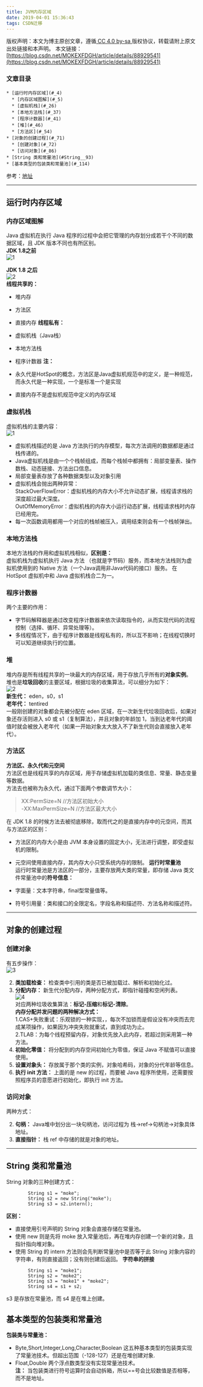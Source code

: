 ```yaml
---
title: JVM内存区域
date: 2019-04-01 15:36:43
tags: CSDN迁移
---
```

 [ ](http://creativecommons.org/licenses/by-sa/4.0/) 版权声明：本文为博主原创文章，遵循[ CC 4.0 by-sa ](http://creativecommons.org/licenses/by-sa/4.0/)版权协议，转载请附上原文出处链接和本声明。  本文链接：[https://blog.csdn.net/MOKEXFDGH/article/details/88929541](https://blog.csdn.net/MOKEXFDGH/article/details/88929541)   
    
  ### 文章目录


    * [运行时内存区域](#_4)
      * [内存区域图解](#_5)
      * [虚拟机栈](#_26)
      * [本地方法栈](#_37)
      * [程序计数器](#_41)
      * [堆](#_46)
      * [方法区](#_54)
    * [对象的创建过程](#_71)
      * [创建对象](#_72)
      * [访问对象](#_86)
    * [String 类和常量池](#String__93)
    * [基本类型的包装类和常量池](#_114)  
  
 参考：[地址](https://github.com/Snailclimb/JavaGuide/blob/master/docs/java/%E5%8F%AF%E8%83%BD%E6%98%AF%E6%8A%8AJava%E5%86%85%E5%AD%98%E5%8C%BA%E5%9F%9F%E8%AE%B2%E7%9A%84%E6%9C%80%E6%B8%85%E6%A5%9A%E7%9A%84%E4%B8%80%E7%AF%87%E6%96%87%E7%AB%A0.md)

 
--------
 
## []()运行时内存区域

 
### []()内存区域图解

 Java 虚拟机在执行 Java 程序的过程中会把它管理的内存划分成若干个不同的数据区域，且 JDK 版本不同也有所区别。  
 **JDK 1.8之前**  
 ![1](https://img-blog.csdnimg.cn/20190331153557988.png?x-oss-process=image/watermark,type_ZmFuZ3poZW5naGVpdGk,shadow_10,text_aHR0cHM6Ly9ibG9nLmNzZG4ubmV0L01PS0VYRkRHSA==,size_16,color_FFFFFF,t_70)

 **JDK 1.8 之后**  
 ![2](https://img-blog.csdnimg.cn/20190331153740602.png?x-oss-process=image/watermark,type_ZmFuZ3poZW5naGVpdGk,shadow_10,text_aHR0cHM6Ly9ibG9nLmNzZG4ubmV0L01PS0VYRkRHSA==,size_16,color_FFFFFF,t_70)  
 **线程共享的：**

  
  * 堆内存 
  * 方法区 
  * 直接内存  **线程私有：**

  
  * 虚拟机栈（Java栈） 
  * 本地方法栈 
  * 程序计数器  **注：**

  
  * 永久代是HotSpot的概念，方法区是Java虚拟机规范中的定义，是一种规范，而永久代是一种实现，一个是标准一个是实现 
  * 直接内存不是虚拟机规范中定义的内存区域  
### []()虚拟机栈

 虚拟机栈的主要内容：  
 ![1](https://img-blog.csdnimg.cn/20190331142632738.png)

  
  * 虚拟机栈描述的是 Java 方法执行的内存模型，每次方法调用的数据都是通过栈传递的。 
  * Java虚拟机栈是由一个个栈帧组成，而每个栈帧中都拥有：局部变量表、操作数栈、动态链接、方法出口信息。 
  * 局部变量表存放了各种数据类型以及对象引用 
  * 虚拟机栈会抛出两种异常：  
     StackOverFlowError：虚拟机栈的内存大小不允许动态扩展，线程请求栈的深度超过最大深度。  
     OutOfMemoryError：虚拟机栈的内存大小运行动态扩展，线程请求栈时内存已经用完。 
  * 每一次函数调用都用一个对应的栈帧被压入，调用结束则会有一个栈帧弹出。  
### []()本地方法栈

 本地方法栈的作用和虚拟机栈相似，**区别是：**  
 虚拟机栈为虚拟机执行 Java 方法 （也就是字节码）服务，而本地方法栈则为虚拟机使用到的 Native 方法（一个Java调用非Java代码的接口）服务。 在 HotSpot 虚拟机中和 Java 虚拟机栈合二为一。

 
### []()程序计数器

 两个主要的作用：

  
  * 字节码解释器是通过改变程序计数器来依次读取指令的，从而实现代码的流程控制（选择、循环、异常处理等）。 
  * 多线程情况下，由于程序计数器是线程私有的，所以互不影响；在线程切换时可以知道继续执行的位置。  
### []()堆

 堆内存是所有线程共享的一块最大的内存区域，用于存放几乎所有的**对象实例**。  
 堆也是**垃圾回收**的主要区域，根据垃圾的收集算法，可以细分为如下：  
 ![2](https://img-blog.csdnimg.cn/20190331144940544.png)  
 **新生代：** eden，s0，s1  
 **老年代：** tentired  
 一般刚创建的对象都会先被分配在 eden 区域，在一次新生代垃圾回收后，如果对象还存活则进入 s0 或 s1（复制算法），并且对象的年龄加 1，当到达老年代的阈值时就会被放入老年代（如果一开始对象太大放入不了新生代则会直接放入老年代）。

 
### []()方法区

 **方法区、永久代和元空间**  
 方法区也是线程共享的内存区域，用于存储虚拟机加载的类信息、常量、静态变量等数据。  
 方法去也被称为永久代，通过下面两个参数调节大小：

 
> XX:PermSize=N //方法区初始大小  
>  -XX:MaxPermSize=N //方法区最大大小
> 
>  
 在 JDK 1.8 的时候方法去被彻底移除，取而代之的是直接内存中的元空间，而其与方法区的区别：

  
  * 方法区的内存大小是由 JVM 本身设置的固定大小，无法进行调整，即受虚拟机的限制。 
  * 元空间使用直接内存，其内存大小只受系统内存的限制。  **运行时常量池**  
 运行时常量池是方法区的一部分，主要存放两大类的常量，即存储 Java 类文件常量池中的**符号信息：**

  
  * 字面量：文本字符串，final型常量值等。 
  * 符号引用量：类和接口的全限定名，字段名称和描述符、方法名称和描述符。  
--------
 
## []()对象的创建过程

 
### []()创建对象

 有五步操作：  
 ![3](https://img-blog.csdnimg.cn/20190331152015451.png)

  
  2. **类加载检查：** 检查类中引用的类是否已被加载过、解析和初始化过。 
  4. **分配内存：** 新生代分配内存，两种分配方式，即指针碰撞和空闲列表。  
      ![4](https://img-blog.csdnimg.cn/20190331152425734.png?x-oss-process=image/watermark,type_ZmFuZ3poZW5naGVpdGk,shadow_10,text_aHR0cHM6Ly9ibG9nLmNzZG4ubmV0L01PS0VYRkRHSA==,size_16,color_FFFFFF,t_70)  
      对应两种垃圾收集算法：**标记-压缩**和**标记-清除**。  
      **内存分配并发问题的两种解决方式：**  
      1.CAS+失败重试：乐观锁的一种实现，，每次不加锁而是假设没有冲突而去完成某项操作，如果因为冲突失败就重试，直到成功为止。  
      2.TLAB：为每个线程预留内存，对象优先放入此内存，若超过则采用第一种方法。 
  6. **初始化零值：** 将分配到的内存空间初始化为零值，保证 Java 不赋值可以直接使用。 
  8. **设置对象头：** 存放属于那个类的实例，对象哈希码，对象的分代年龄等信息。 
  10. **执行 init 方法：** 上面的是 new 的过程，而要被 Java 程序所使用，还需要按照程序员的意愿进行初始化，即执行 init 方法。  
### []()访问对象

 两种方式：

  
  2. **句柄：** Java堆中划分出一块句柄池，访问过程为 栈->ref->句柄池->对象具体地址。 
  4. **直接指针：** 栈 ref 中存储的就是对象的地址。  
--------
 
## []()String 类和常量池

 String 对象的三种创建方式：

 
```
		String s1 = "moke";
		String s2 = new String("moke");
		String s3 = s2.intern();

```
 **区别：**

  
  * 直接使用引号声明的 String 对象会直接存储在常量池。 
  * 使用 new 则是先将 moke 放入常量池后，再在堆内存创建一个新的对象，且指针指向堆对象。 
  * 使用 String 的 intern 方法则会先判断常量池中是否等于此 String 对象内容的字符串，有则直接返回；没有则创建后返回。  **字符串的拼接**

 
```
		String s1 = "moke1";
		String s2 = "moke2";
		String s3 = "moke1" + "moke2";
		String s4 = s1 + s2;

```
 s3 是存放在常量池，而 s4 是在堆上创建。

 
## []()基本类型的包装类和常量池

 **包装类与常量池：**

  
  * Byte,Short,Integer,Long,Character,Boolean 这五种基本类型的包装类实现了常量池技术。但超出范围（-128-127）还是在堆创建对象. 
  * Float,Double 两个浮点数类型没有实现常量池技术。  
     **注：** 当包装类进行符号运算时会自动拆箱，所以==号会比较数值是否相等，而不是地址。    
  